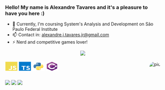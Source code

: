 ### Hello! My name is Alexandre Tavares and it's a pleasure to have you here :) 


- 🔭 Currently, I'm coursing System's Analysis and Development on São Paulo Federal Institute
- 📫 Contact in: alexandre.j.tavares.jr@gmail.com
- ⚡ Nerd and competitive games lover!


<div align="center">
  <img height="360em" src="https://www.icegif.com/wp-content/uploads/2022/01/icegif-544.gif"/>
</div>
<div style="display: inline_block"><br>
  <img align="center" alt="Js" height="30" width="40" src="https://raw.githubusercontent.com/devicons/devicon/master/icons/javascript/javascript-plain.svg">
  <img align="center" alt="Ts" height="30" width="40" src="https://raw.githubusercontent.com/devicons/devicon/master/icons/typescript/typescript-plain.svg">
  <img align="center" alt="Python" height="30" width="40" src="https://raw.githubusercontent.com/devicons/devicon/master/icons/python/python-original.svg">
  <img align="center" alt="Csharp" height="30" width="40" src="https://raw.githubusercontent.com/devicons/devicon/master/icons/csharp/csharp-original.svg">
  <img align="right" alt="pic" height="150" style="border-radius:50px;" src="https://i.pinimg.com/564x/87/67/75/876775e1efad70f972272cab0b6bf0a7.jpg">
</div>
  
  ##
 
<div> 

  <a href="https://www.instagram.com/dev.alexandre_tvrs/" target="_blank"><img src="https://img.shields.io/badge/-Instagram-%23E4405F?style=for-the-badge&logo=instagram&logoColor=white" target="_blank"></a>
  <a href = "alexandre.j.tavares.jr@gmail.com"><img src="https://img.shields.io/badge/-Gmail-%23333?style=for-the-badge&logo=gmail&logoColor=white" target="_blank"></a>
  <a href="https://www.linkedin.com/in/alexandre-tavares-17239a19a/" target="_blank"><img src="https://img.shields.io/badge/-LinkedIn-%230077B5?style=for-the-badge&logo=linkedin&logoColor=white" target="_blank"></a> 
 
</div>
